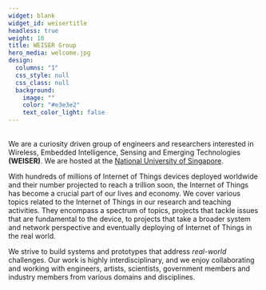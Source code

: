 ```yaml
---
widget: blank
widget_id: weisertitle
headless: true
weight: 10
title: WEISER Group
hero_media: welcome.jpg
design:
  columns: "1"
  css_style: null
  css_class: null
  background:
    image: ""
    color: "#e3e3e2"
    text_color_light: false
---
```

<br> We are a curiosity driven group of engineers and researchers interested in Wireless, Embedded Intelligence, Sensing and Emerging Technologies **(WEISER)**. We are hosted at the [National University of Singapore](https://www.nus.edu.sg/). <br> 

With hundreds of millions of Internet of Things devices deployed worldwide and their number projected to reach a trillion soon, the Internet of Things has become a crucial part of our lives and economy. We cover various topics related to the Internet of Things in our research and teaching activities. They encompass a spectrum of topics, projects that tackle issues that are fundamental to the device, to projects that take a broader system and network perspective and eventually deploying of Internet of Things in the real world. <br> 

We strive to build systems and prototypes that address *real-world* challenges. Our work is highly interdisciplinary, and we enjoy collaborating and working with engineers, artists, scientists, government members and industry members from various domains and disciplines.<br>